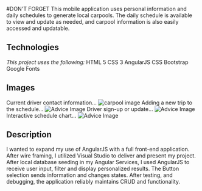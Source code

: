 #DON'T FORGET
This mobile application uses personal information and daily schedules to generate local carpools. The daily schedule is available to view and update as needed, and carpool information is also easily accessed and updatable.

## Technologies
*This project uses the following:*
HTML 5
CSS 3
AngularJS
CSS Bootstrap
Google Fonts

## Images
Current driver contact information...
![carpool image](http://i.imgur.com/oI0bUmc.png)
Adding a new trip to the schedule...
![Advice Image](http://i.imgur.com/eEuQscg.png)
Driver sign-up or update...
![Advice Image](http://i.imgur.com/Lbw9CB6.png)
Interactive schedule chart...
![Advice Image](http://i.imgur.com/wS7aLqN.png)

## Description
I wanted to expand my use of AngularJS with a full front-end application. After wire framing, I utilized Visual Studio to deliver and present my project. After local database seeding in my Angular Services, I used AngularJS to receive user input, filter and display personalized results. The Button selection sends information and changes states. After testing, and debugging, the application reliably maintains CRUD and functionality.

